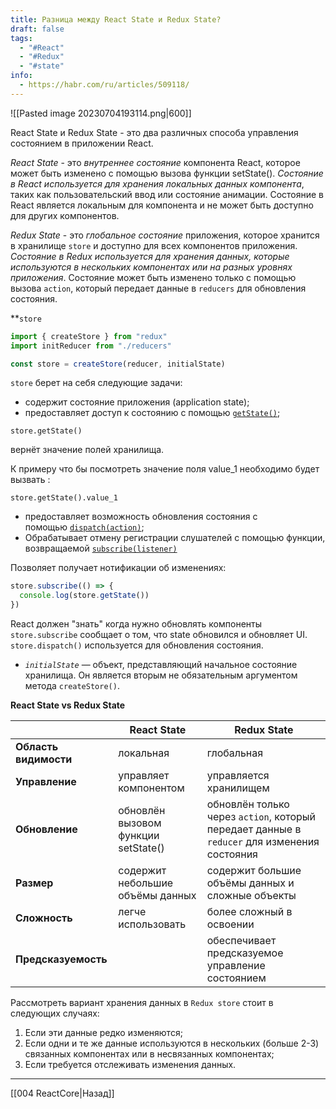 ```yaml
---
title: Разница между React State и Redux State?
draft: false
tags:
  - "#React"
  - "#Redux"
  - "#state"
info:
  - https://habr.com/ru/articles/509118/
---
```

![[Pasted image 20230704193114.png|600]]

React State и Redux State - это два различных способа управления состоянием в приложении React.

_React State_ - это _внутреннее состояние_ компонента React, которое может быть изменено с помощью вызова функции setState(). _Состояние в React используется для хранения локальных данных компонента_, таких как пользовательский ввод или состояние анимации. Состояние в React является локальным для компонента и не может быть доступно для других компонентов.

_Redux State_ - это _глобальное состояние_ приложения, которое хранится в хранилище `store` и доступно для всех компонентов приложения. _Состояние в Redux используется для хранения данных, которые используются в нескольких компонентах или на разных уровнях приложения_. Cостояние может быть изменено только с помощью вызова `action`, который передает данные в `reducers` для обновления состояния.

**`store`

```jsx
import { createStore } from "redux"
import initReducer from "./reducers"

const store = createStore(reducer, initialState)
```

`store` берет на себя следующие задачи:

- содержит состояние приложения (application state);
- предоставляет доступ к состоянию с помощью [`getState()`](https://rajdee.gitbooks.io/redux-in-russian/content/docs/api/Store.html#getState);

```JSX
store.getState()
```

вернёт значение полей хранилища.

К примеру что бы посмотреть значение поля value_1 необходимо будет вызвать :

```JSX
store.getState().value_1
```

- предоставляет возможность обновления состояния с помощью [`dispatch(action)`](https://rajdee.gitbooks.io/redux-in-russian/content/docs/api/Store.html#dispatch);
- Обрабатывает отмену регистрации слушателей с помощью функции, возвращаемой [`subscribe(listener)`](https://rajdee.gitbooks.io/redux-in-russian/content/docs/api/Store.html#subscribelistener)

Позволяет получает нотификации об изменениях:

```jsx
store.subscribe(() => {
  console.log(store.getState())
})
```

React должен "знать" когда нужно обновлять компоненты `store.subscribe` сообщает о том, что state обновился и обновляет UI. `store.dispatch()` используется для обновления состояния.

- _`initialState`_ — объект, представляющий начальное состояние хранилища. Он является вторым не обязательным аргументом метода `createStore()`.

**React State vs Redux State**

|                       | React State                         | Redux State                                                                                 |
| --------------------- | ----------------------------------- | ------------------------------------------------------------------------------------------- |
| **Область видимости** | локальная                           | глобальная                                                                                  |
| **Управление**        | управляет компонентом               | управляется хранилищем                                                                      |
| **Обновление**        | обновлён вызовом функции setState() | обновлён только через `action`, который передает данные в `reducer` для изменения состояния |
| **Размер**            | содержит небольшие объёмы данных    | содержит большие объёмы данных и сложные объекты                                            |
| **Сложность**         | легче использовать                  | более сложный в освоении                                                                    |
| **Предсказуемость**   |                                     | обеспечивает предсказуемое управление состоянием                                            |

Рассмотреть вариант хранения данных в `Redux store` стоит в следующих случаях:

1. Если эти данные редко изменяются;
2. Если одни и те же данные используются в нескольких (больше 2-3) связанных компонентах или в несвязанных компонентах;
3. Если требуется отслеживать изменения данных.

---

[[004 ReactCore|Назад]]